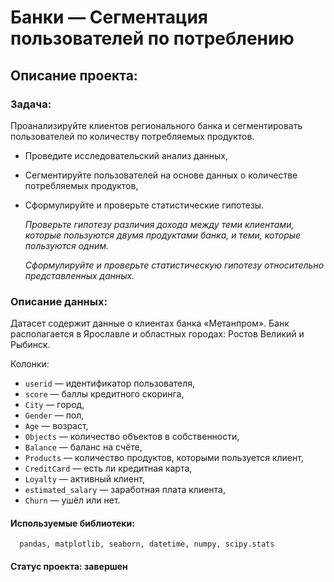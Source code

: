# Банки — Сегментация пользователей по потреблению

## Описание проекта:
### Задача:

Проанализируйте клиентов регионального банка и сегментировать пользователей по количеству потребляемых продуктов.

- Проведите исследовательский анализ данных,
- Сегментируйте пользователей на основе данных о количестве потребляемых продуктов,
- Сформулируйте и проверьте статистические гипотезы.

    *Проверьте гипотезу различия дохода между теми клиентами, которые пользуются двумя продуктами банка, и теми, которые пользуются одним.*

    *Сформулируйте и проверьте статистическую гипотезу относительно представленных данных.*

### Описание данных:
Датасет содержит данные о клиентах банка «Метанпром». Банк располагается в Ярославле и областных городах: Ростов Великий и Рыбинск.

Колонки:

- `userid` — идентификатор пользователя,
- `score` — баллы кредитного скоринга,
- `City` — город,
- `Gender` — пол,
- `Age` — возраст,
- `Objects` — количество объектов в собственности,
- `Balance` — баланс на счёте,
- `Products` — количество продуктов, которыми пользуется клиент,
- `CreditCard` — есть ли кредитная карта,
- `Loyalty` — активный клиент,
- `estimated_salary` — заработная плата клиента,
- `Churn` — ушёл или нет.


#### Используемые библиотеки:
      pandas, matplotlib, seaborn, datetime, numpy, scipy.stats 

#### Статус проекта: завершен

